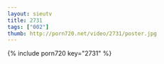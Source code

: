 ```yaml
--- 
layout: sieutv
title: 2731
tags: ["002"]
thumb: http://porn720.net/video/2731/poster.jpg
---
```

{% include porn720 key="2731" %} 
